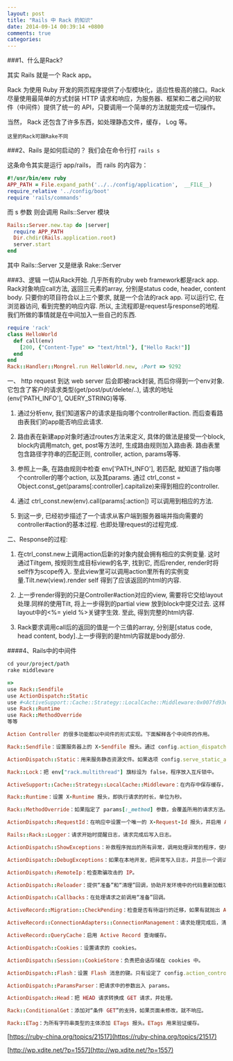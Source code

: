 ```yaml
---
layout: post
title: "Rails 中 Rack 的知识"
date: 2014-09-14 00:39:14 +0800
comments: true
categories: 
---
```


###1、什么是Rack?

其实 Rails 就是一个 Rack app。

 Rack 为使用 Ruby 开发的网页程序提供了小型模块化，适应性极高的接口。Rack 尽量使用最简单的方式封装 HTTP 请求和响应，为服务器、框架和二者之间的软件（中间件）提供了统一的 API，只要调用一个简单的方法就能完成一切操作。	
 
当然， Rack 还包含了许多东西，如处理静态文件，缓存， Log 等。 

`这里的Rack可跟Rake不同`

###2、Rails 是如何启动的？
我们会在命令行打 `rails s`

这条命令其实是运行 app/rails， 而 rails 的内容为：

```ruby
#!/usr/bin/env ruby
APP_PATH = File.expand_path('../../config/application',  __FILE__)
require_relative '../config/boot'
require 'rails/commands'
```

而 s 参数 则会调用 Rails::Server 模块
```ruby
Rails::Server.new.tap do |server|
  require APP_PATH
  Dir.chdir(Rails.application.root)
  server.start
end
```

其中 Rails::Server 又是继承 Rake::Server

###3、逻辑
一切从Rack开始. 几乎所有的ruby web framework都是rack app. Rack对象响应call方法, 返回三元素的array, 分别是status code, header, content body. 只要你的项目符合以上三个要求, 就是一个合法的rack app. 可以运行它, 在浏览器访问, 看到完整的响应内容. 所以, 主流程即是request与response的地程. 我们所做的事情就是在中间加入一些自己的东西.

```ruby
require 'rack'
class HelloWorld
  def call(env)
    [200, {"Content-Type" => "text/html"}, ["Hello Rack!"]]
  end
end
Rack::Handler::Mongrel.run HelloWorld.new, :Port => 9292
```
一、 http request 到达 web server 后会即被rack封装, 而后你得到一个env对象. 它包含了客户的请求类型(get/post/put/delete/..), 请求的地址(env['PATH_INFO'], QUERY_STRING)等等.

1. 通过分析env, 我们知道客户的请求是指向哪个controller#action. 而后查看路由表我们的app能否响应此请求.

2. 路由表在新建app对象时通过routes方法来定义, 具体的做法是接受一个block, block内调用match, get, post等方法时, 生成路由规则加入路由表. 路由表里包含路径字符串的匹配正则, controller, action, params等等.

3. 参照上一条, 在路由规则中检查 env['PATH\_INFO'], 若匹配, 就知道了指向哪个controller的哪个action, 以及其params. 通过 ctrl_const = Object.const_get(params[:controller].capitalize)来得到相应的controller.

4. 通过 ctrl_const.new(env).call(params[:action]) 可以调用到相应的方法.

5. 到这一步, 已经初步描述了一个请求从客户端到服务器端并指向需要的controller#action的基本过程. 也即处理request的过程完成.

二、Response的过程:

1. 在ctrl_const.new上调用action后新的对象内就会拥有相应的实例变量. 这时通过Tiltgem, 按规则生成目标view的名字, 找到它, 而后render, render时将self作为scope传入. 至此view里可以调用action里所有的实例变量.Tilt.new(view).render self 得到了应该返回的html的内容.

2. 上一步render得到的只是Controller#action对应的view, 需要将它交给layout处理.同样的使用Tilt, 将上一步得到的partial view 放到block中提交过去. 这样layout中的<%= yield %>关键字生效. 至此, 得到完整的html内容.

3. Rack要求调用call后的返回的值是一个三值的array, 分别是[status code, head content, body].上一步得到的是html内容就是body部分.


####4、Rails中的中间件
```ruby
cd your/project/path
rake middleware

=>
use Rack::Sendfile
use ActionDispatch::Static
use #<ActiveSupport::Cache::Strategy::LocalCache::Middleware:0x007fd93e3aee58>
use Rack::Runtime
use Rack::MethodOverride
等等

Action Controller 的很多功能都以中间件的形式实现。下面解释各个中间件的作用。

Rack::Sendfile：设置服务器上的 X-Sendfile 报头。通过 config.action_dispatch.x_sendfile_header 选项设置。

ActionDispatch::Static：用来服务静态资源文件。如果选项 config.serve_static_assets 为 false，则禁用这个中间件。

Rack::Lock：把 env["rack.multithread"] 旗标设为 false，程序放入互斥锁中。

ActiveSupport::Cache::Strategy::LocalCache::Middleware：在内存中保存缓存，非线程安全。

Rack::Runtime：设置 X-Runtime 报头，即执行请求的时长，单位为秒。

Rack::MethodOverride：如果指定了 params[:_method] 参数，会覆盖所用的请求方法。这个中间件实现了 PUT 和 DELETE 方法。

ActionDispatch::RequestId：在响应中设置一个唯一的 X-Request-Id 报头，并启用 ActionDispatch::Request#uuid 方法。

Rails::Rack::Logger：请求开始时提醒日志，请求完成后写入日志。

ActionDispatch::ShowExceptions：补救程序抛出的所有异常，调用处理异常的程序，使用特定的格式显示给用户。

ActionDispatch::DebugExceptions：如果在本地开发，把异常写入日志，并显示一个调试页面。

ActionDispatch::RemoteIp：检查欺骗攻击的 IP。

ActionDispatch::Reloader：提供“准备”和“清理”回调，协助开发环境中的代码重新加载功能。

ActionDispatch::Callbacks：在处理请求之前调用“准备”回调。

ActiveRecord::Migration::CheckPending：检查是否有待运行的迁移，如果有就抛出 ActiveRecord::PendingMigrationError 异常。

ActiveRecord::ConnectionAdapters::ConnectionManagement：请求处理完成后，清理活跃的连接，除非在发起请求的环境中把 rack.test 设为 true。

ActiveRecord::QueryCache：启用 Active Record 查询缓存。

ActionDispatch::Cookies：设置请求的 cookies。

ActionDispatch::Session::CookieStore：负责把会话存储在 cookies 中。

ActionDispatch::Flash：设置 Flash 消息的键。只有设定了 config.action_controller.session_store 选项时才可用。

ActionDispatch::ParamsParser：把请求中的参数出入 params。

ActionDispatch::Head：把 HEAD 请求转换成 GET 请求，并处理。

Rack::ConditionalGet：添加对“条件 GET”的支持，如果页面未修改，就不响应。

Rack::ETag：为所有字符串类型的主体添加 ETags 报头。ETags 用来验证缓存。
```


[https://ruby-china.org/topics/21517](https://ruby-china.org/topics/21517)

[http://wp.xdite.net/?p=1557](http://wp.xdite.net/?p=1557)